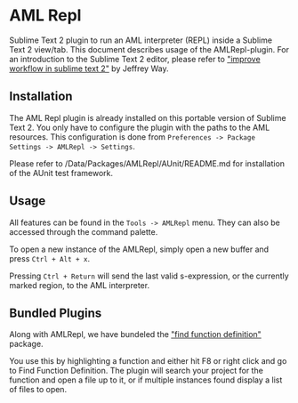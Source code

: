 # AML Repl

Sublime Text 2 plugin to run an AML interpreter (REPL) inside a Sublime Text 2 view/tab. This document describes usage of the AMLRepl-plugin. For an introduction to the Sublime Text 2 editor, please refer to ["improve workflow in sublime text 2"](https://tutsplus.com/course/improve-workflow-in-sublime-text-2/) by Jeffrey Way.

## Installation

The AML Repl plugin is already installed on this portable version of Sublime Text 2. You only have to configure the plugin with the paths to the AML resources. This configuration is done from `Preferences -> Package Settings -> AMLRepl -> Settings`.

Please refer to /Data/Packages/AMLRepl/AUnit/README.md for installation of the AUnit test framework.



## Usage

All features can be found in the `Tools -> AMLRepl` menu. They can also be accessed through the command palette.

To open a new instance of the AMLRepl, simply open a new buffer and press `Ctrl + Alt + x`.

Pressing `Ctrl + Return` will send the last valid s-expression, or the currently marked region, to the AML interpreter.

## Bundled Plugins

Along with AMLRepl, we have bundeled the ["find function definition"](https://github.com/timdouglas/sublime-find-function-definition) package. 

You use this by highlighting a function and either hit F8 or right click and go to Find Function Definition. The plugin will search your project for the function and open a file up to it, or if multiple instances found display a list of files to open.